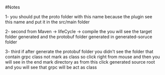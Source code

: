 #Notes

1- you should put the proto folder with this name because the plugin see this name and put it in the src/main folder

2- second from Maven -> lifeCycle -> compile the you will see the target folder generated and the protobuf folder generated in generated-soruce folder

3- third if after generate the protobuf folder you didn't see the folder that contain grpc class not mark as class so click right from mouse and then you will see in the end mark directory as from this click generated source root and you will see that grpc will be act as class
